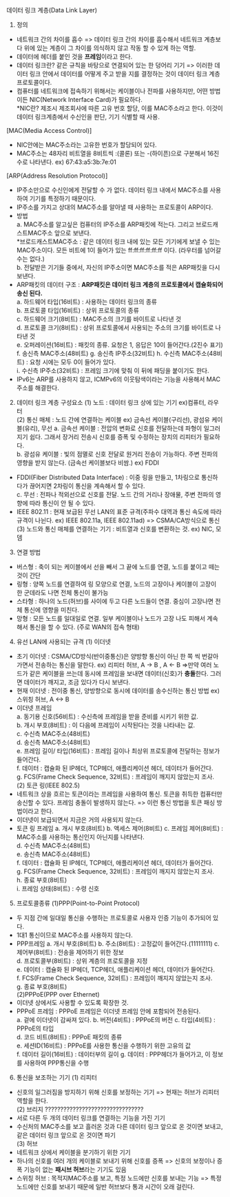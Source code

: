 데이터 링크 계층(Data Link Layer)

1. 정의

- 네트워크 간의 차이를 흡수 => 데이터 링크 간의 차이를 흡수해서 네트워크 계층보다 위에 있는 계층이 그 차이를 의식하지 않고 작동 할 수 있게 하는 역할.
- 데이터에 헤더를 붙인 것을 **프레임**이라고 한다.
- 데이터 링크란? 같은 규칙을 바탕으로 연결되어 있는 한 덩어리 기기 => 이러한 데이터 링크 안에서 데이터를 어떻게 주고 받을 지를 결정하는 것이 데이터 링크 계층 프로토콜이다.
- 컴퓨터를 네트워크에 접속하기 위해서는 케이블이나 전파를 사용하지만, 어떤 방법이든 NIC(Network Interface Card)가 필요하다.  
  \*NIC란? 제조시 제조회사에 따른 고유 번호 할당, 이를 MAC주소라고 한다. 이것이 데이터 링크계층에서 수신인을 판단, 기기 식별할 때 사용.

[MAC(Media Access Control)]

- NIC안에는 MAC주소라는 고유한 번호가 할당되어 있다.
- MAC주소는 48자리 비트열을 8비트씩 :(콜론) 또는 -(하이픈)으로 구분해서 16진수로 나타낸다. ex) 67:43:a5:3b:7e:01

[ARP(Address Resolution Protocol)]

- IP주소만으로 수신인에게 전달할 수 가 없다. 데이터 링크 내에서 MAC주소를 사용하여 기기를 특정하기 때문이다.
- IP주소를 가지고 상대의 MAC주소를 알아낼 때 사용하는 프로토콜이 ARP이다.
- 방법  
   a. MAC주소를 알고싶은 컴퓨터의 IP주소를 ARP패킷에 적는다. 그리고 브로드캐스트MAC주소 앞으로 보낸다.  
  \*브로드캐스트MAC주소 : 같은 데이터 링크 내에 있는 모든 기기에게 보낼 수 있는 MAC주소이다. 모든 비트에 1이 들어가 있는 ff:ff:ff:ff:ff:ff 이다. (라우터를 넘어갈 수는 없다.)  
   b. 전달받은 기기들 중에서, 자신의 IP주소이면 MAC주소를 적은 ARP패킷을 다시 보낸다.
- ARP패킷의 데이터 구조 : **ARP패킷은 데이터 링크 계층의 프로토콜에서 캡슐화되어 송신 된다.**  
  a. 하드웨어 타입(16비트) : 사용하는 데이터 링크의 종류  
  b. 프로토콜 타입(16비트) : 상위 프로토콜의 종류  
  c. 하드웨어 크기(8비트) : MAC주소의 크기를 바이트로 나타낸 것  
  d. 프로토콜 크기(8비트) : 상위 프로토콜에서 사용되는 주소의 크기를 바이트로 나타낸 것  
  e. 오퍼레이션(16비트) : 패킷의 종류. 요청은 1, 응답은 10이 들어간다.(2진수 표기)  
  f. 송신측 MAC주소(48비트)
  g. 송신측 IP주소(32비트)
  h. 수신측 MAC주소(48비트) : 요청 시에는 모두 0이 들어가 있다.  
  i. 수신측 IP주소(32비트) : 프레임 크기에 맞춰 이 뒤에 패딩을 붙이기도 한다.
- IPv6는 ARP를 사용하지 않고, ICMPv6의 이웃탐색이라는 기능을 사용해서 MAC주소를 해결한다.

2. 데이터 링크 계층 구성요소
   (1) 노드 : 데이터 링크 상에 있는 기기 ex)컴퓨터, 라우터  
   (2) 통신 매체 : 노드 간에 연결하는 케이블 ex) 금속선 케이블(구리선), 광섬유 케이블(유리), 무선
   a. 금속선 케이블 : 전압의 변화로 신호를 전달하는데 파형이 일그러지기 쉽다. 그래서 장거리 전송시 신호를 증폭 및 수정하는 장치의 리피터가 필요하다.  
   b. 광섬유 케이블 : 빛의 점멸로 신호 전달로 원거리 전송이 가능하다. 주변 전파의 영향을 받지 않는다. (금속선 케이블보다 비쌈.) ex) FDDI

- FDDI(Fiber Distributed Data Interface) : 이중 링을 만들고, 1차링으로 통신하다가 끊어지면 2차링이 통신을 계속해서 할 수 있다.  
  c. 무선 : 전파나 적외선으로 신호를 전달. 노드 간의 거리나 장애물, 주변 전파의 영향에 따라 통신이 안 될 수 있다.
- IEEE 802.11 : 현재 보급된 무선 LAN의 표준 규격(주파수 대역과 통신 속도에 따라 규격이 나뉜다. ex) IEEE 802.11a, IEEE 802.11ad) => CSMA/CA방식으로 통신  
  (3) 노드와 통신 매체를 연결하는 기기 : 비트열과 신호를 변환하는 것. ex) NIC, 모뎀

3. 연결 방법

- 버스형 : 축이 되는 케이블에서 선을 빼서 그 끝에 노드를 연결, 노드를 붙이고 떼는 것이 간단
- 링형 : 양쪽 노드를 연결하여 링 모양으로 연결, 노드의 고장이나 케이블이 고장이 한 군데라도 나면 전체 통신이 불가능
- 스타형 : 하나의 노드(허브)를 사이에 두고 다른 노드들이 연결. 중심이 고장나면 전체 통신에 영향을 미친다.
- 망형 : 모든 노드를 일대일로 연결. 일부 케이블이나 노드가 고장 나도 피해서 계속해서 통신을 할 수 있다. (주로 WAN의 접속 형태)

4. 유선 LAN에 사용되는 규격
   (1) 이더넷

- 초기 이더넷 : CSMA/CD방식(반이중통신)은 양방향 통신이 아닌 한 쪽 씩 번갈아가면서 전송하는 통신을 말한다. ex) 리피터 허브, A -> B , A <- B =>만약 여러 노드가 같은 케이블을 쓰는데 동시에 프레임을 보내면 데이터(신호)가 **충돌**한다. 그러면 데이터가 깨지고, 조금 있다가 다시 보낸다.
- 현재 이더넷 : 전이중 통신, 양방향으로 동시에 데이터를 송수신하는 통신 방법 ex) 스위칭 허브, A <-> B
- 이더넷 프레임  
   a. 동기용 신호(56비트) : 수신측에 프레임을 받을 준비를 시키기 위한 값.  
   b. 개시 부호(8비트) : 이 다음에 프레임이 시작된다는 것을 나타내는 값.  
   c. 수신측 MAC주소(48비트)  
   d. 송신측 MAC주소(48비트)  
   e. 프레임 길이/ 타입(16비트) : 프레임 길이나 최상위 프로토콜에 전달하는 정보가 들어간다.  
   f. 데이터 : 캡슐화 된 IP헤더, TCP헤더, 애플리케이션 헤더, 데이터가 들어간다.  
   g. FCS(Frame Check Sequence, 32비트) : 프레임이 깨지지 않았는지 조사.  
  (2) 토큰 링(IEEE 802.5)
- 네트워크 상을 흐르는 토큰이라는 프레임을 사용하여 통신. 토큰을 취득한 컴퓨터만 송신할 수 있다. 프레임 충돌이 발생하지 않는다. => 이런 통신 방법을 토큰 패싱 방법이라고 한다.
- 이더넷이 보급되면서 지금은 거의 사용되지 않는다.
- 토큰 링 프레임
  a. 개시 부호(8비트)
  b. 액세스 제어(8비트)
  c. 프레임 제어(8비트) : MAC주소를 사용하는 통신인지 아닌지를 나타낸다.  
  d. 수신측 MAC주소(48비트)  
  e. 송신측 MAC주소(48비트)  
  f. 데이터 : 캡슐화 된 IP헤더, TCP헤더, 애플리케이션 헤더, 데이터가 들어간다.  
  g. FCS(Frame Check Sequence, 32비트) : 프레임이 깨지지 않았는지 조사.  
  h. 종료 부호(8비트)  
  i. 프레임 상태(8비트) : 수령 신호

5. 프로토콜종류
   (1)PPP(Point-to-Point Protocol)

- 두 지점 간에 일대일 통신을 수행하는 프로토콜로 사용자 인증 기능이 추가되어 있다.
- 1대1 통신이므로 MAC주소를 사용하지 않는다.
- PPP프레임
  a. 개시 부호(8비트)
  b. 주소(8비트) : 고정값이 들어간다.(11111111)
  c. 제어부(8비트) : 전송을 제어하기 위한 정보  
   d. 프로토콜부(8비트) : 상위 계층의 프로토콜을 지정  
   e. 데이터 : 캡슐화 된 IP헤더, TCP헤더, 애플리케이션 헤더, 데이터가 들어간다.  
   f. FCS(Frame Check Sequence, 32비트) : 프레임이 깨지지 않았는지 조사.  
   g. 종료 부호(8비트)  
  (2)PPPoE(PPP over Ethernet)
- 이더넷 상에서도 사용할 수 있도록 확장한 것.
- PPPoE 프레임 : PPPoE 프레임은 이더넷 프레임 안에 포함되어 전송된다.  
  a. 겉에 이더넷이 감싸져 있다.
  b. 버전(4비트) : PPPoE의 버전
  c. 타입(4비트) : PPPoE의 타입  
  d. 코드 비트(8비트) : PPPoE 패킷의 종류  
  e. 세션ID(16비트) : PPPoE를 사용한 통신을 수행하기 위한 고유의 값  
  f. 데이터 길이(16비트) : 데이터부의 길이
  g. 데이터 : PPP헤더가 들어가고, 이 정보를 사용하여 PPP통신을 수행

6. 통신을 보조하는 기기
   (1) 리피터

- 신호의 일그러짐을 방지하기 위해 신호를 보정하는 기기 => 현재는 허브가 리피터 역할을 한다.  
  (2) 브리지 ????????????????????????????????
- 서로 다른 두 개의 데이터 링크를 연결하는 기능을 가진 기기
- 수신처의 MAC주소를 보고 흘러온 것과 다른 데이터 링크 앞으로 온 것이면 보내고, 같은 데이터 링크 앞으로 온 것이면 파기  
  (3) 허브
- 네트워크 상에서 케이블을 분기하기 위한 기기
- 하나의 신호를 여러 개의 케이블로 보내기 위해 신호를 증폭 => 신호의 보정이나 증폭 기능이 없는 **패시브 허브**라는 기기도 있음
- 스위칭 허브 : 목적지MAC주소를 보고, 특정 노드에만 신호를 보내는 기능 => 특정 노드에만 신호를 보내기 때문에 일반 허브보다 통과 시간이 오래 걸린다.
